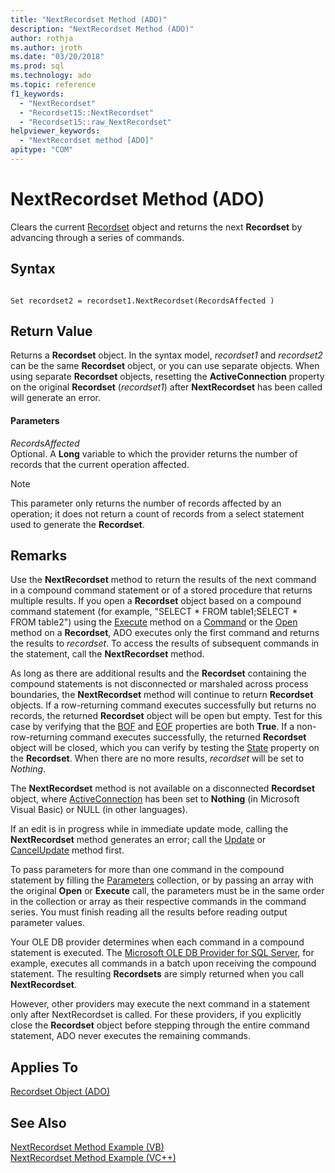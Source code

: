 ```yaml
---
title: "NextRecordset Method (ADO)"
description: "NextRecordset Method (ADO)"
author: rothja
ms.author: jroth
ms.date: "03/20/2018"
ms.prod: sql
ms.technology: ado
ms.topic: reference
f1_keywords:
  - "NextRecordset"
  - "Recordset15::NextRecordset"
  - "Recordset15::raw_NextRecordset"
helpviewer_keywords:
  - "NextRecordset method [ADO]"
apitype: "COM"
---
```

# NextRecordset Method (ADO)
Clears the current [Recordset](./recordset-object-ado.md) object and returns the next **Recordset** by advancing through a series of commands.  
  
## Syntax  
  
```  
  
Set recordset2 = recordset1.NextRecordset(RecordsAffected )  
```  
  
## Return Value  
 Returns a **Recordset** object. In the syntax model, *recordset1* and *recordset2* can be the same **Recordset** object, or you can use separate objects. When using separate **Recordset** objects, resetting the **ActiveConnection** property on the original **Recordset** (*recordset1*) after **NextRecordset** has been called will generate an error.  
  
#### Parameters  
 *RecordsAffected*  
 Optional. A **Long** variable to which the provider returns the number of records that the current operation affected.  
  
> [!NOTE]
>  This parameter only returns the number of records affected by an operation; it does not return a count of records from a select statement used to generate the **Recordset**.  
  
## Remarks  
 Use the **NextRecordset** method to return the results of the next command in a compound command statement or of a stored procedure that returns multiple results. If you open a **Recordset** object based on a compound command statement (for example, "SELECT \* FROM table1;SELECT \* FROM table2") using the [Execute](./execute-method-ado-command.md) method on a [Command](./command-object-ado.md) or the [Open](./open-method-ado-recordset.md) method on a **Recordset**, ADO executes only the first command and returns the results to *recordset*. To access the results of subsequent commands in the statement, call the **NextRecordset** method.  
  
 As long as there are additional results and the **Recordset** containing the compound statements is not disconnected or marshaled across process boundaries, the **NextRecordset** method will continue to return **Recordset** objects. If a row-returning command executes successfully but returns no records, the returned **Recordset** object will be open but empty. Test for this case by verifying that the [BOF](./bof-eof-properties-ado.md) and [EOF](./bof-eof-properties-ado.md) properties are both **True**. If a non-row-returning command executes successfully, the returned **Recordset** object will be closed, which you can verify by testing the [State](./state-property-ado.md) property on the **Recordset**. When there are no more results, *recordset* will be set to *Nothing*.  
  
 The **NextRecordset** method is not available on a disconnected **Recordset** object, where [ActiveConnection](./activeconnection-property-ado.md) has been set to **Nothing** (in Microsoft Visual Basic) or NULL (in other languages).  
  
 If an edit is in progress while in immediate update mode, calling the **NextRecordset** method generates an error; call the [Update](./update-method.md) or [CancelUpdate](./cancelupdate-method-ado.md) method first.  
  
 To pass parameters for more than one command in the compound statement by filling the [Parameters](./parameters-collection-ado.md) collection, or by passing an array with the original **Open** or **Execute** call, the parameters must be in the same order in the collection or array as their respective commands in the command series. You must finish reading all the results before reading output parameter values.  
  
 Your OLE DB provider determines when each command in a compound statement is executed. The [Microsoft OLE DB Provider for SQL Server](../../guide/appendixes/microsoft-ole-db-provider-for-sql-server.md), for example, executes all commands in a batch upon receiving the compound statement. The resulting **Recordsets** are simply returned when you call **NextRecordset**.  
  
 However, other providers may execute the next command in a statement only after NextRecordset is called. For these providers, if you explicitly close the **Recordset** object before stepping through the entire command statement, ADO never executes the remaining commands.  
  
## Applies To  
 [Recordset Object (ADO)](./recordset-object-ado.md)  
  
## See Also  
 [NextRecordset Method Example (VB)](./nextrecordset-method-example-vb.md)   
 [NextRecordset Method Example (VC++)](./nextrecordset-method-example-vc.md)